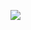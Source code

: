 ![](https://imgs.search.brave.com/3iuZhseUR-P18z-gQrkv04A9Z95AQjAoP9a-LY0NuHw/rs:fit:860:0:0:0/g:ce/aHR0cHM6Ly9zMS5h/YmNzdGF0aWNzLmNv/bS9tZWRpYS9lc3Bh/bmEvMjAyMS8wNS8w/NC8xNDE2NjEwNzQw/LWtjTi0tMTI0OHg2/OThAYWJjLmpwZw)
